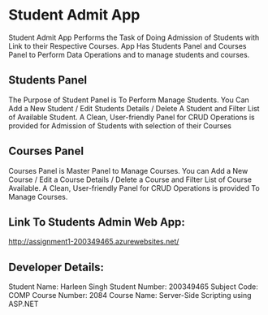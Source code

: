 # Student Admit App 

Student Admit App Performs the Task of Doing Admission of Students with Link to their Respective Courses. App Has Students Panel and Courses Panel to Perform Data Operations and to manage students and courses.

## Students Panel
The Purpose of Student Panel is To Perform Manage Students. You Can Add a New Student / Edit Students Details / Delete A Student and Filter List of Available Student. A Clean, User-friendly Panel for CRUD Operations is provided for Admission of Students with selection of their Courses

## Courses Panel
Courses Panel is Master Panel to Manage Courses. You can Add a New Course / Edit a Course Details / Delete a Course and Filter List of Course Available. A Clean, User-friendly Panel for CRUD Operations is provided To Manage Courses.

## Link To Students Admin Web App:
http://assignment1-200349465.azurewebsites.net/

## Developer Details:
Student Name: Harleen Singh
Student Number: 200349465
Subject Code: COMP
Course Number: 2084
Course Name: Server-Side Scripting using ASP.NET

